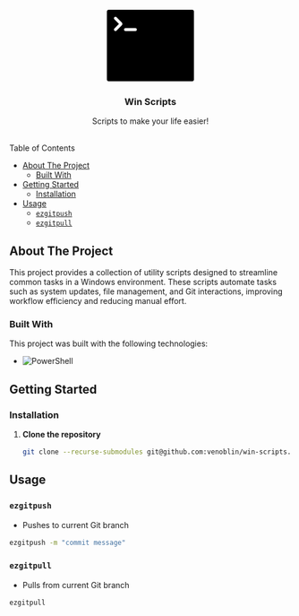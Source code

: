 <br/>
<div align="center">
<a href="https://github.com/venoblin/scripts">
<img src=".project-images/project-logo.png" alt="Termnial logo" height="128px" />
</a>

<h3 align="center">Win Scripts</h3>
<p align="center">
Scripts to make your life easier!
<br/>
<br/>
</p>
</div>

Table of Contents

- [About The Project](#about-the-project)
  - [Built With](#built-with)
- [Getting Started](#getting-started)
  - [Installation](#installation)
- [Usage](#usage)
  - [`ezgitpush`](#ezgitpush)
  - [`ezgitpull`](#ezgitpull)

## About The Project
This project provides a collection of utility scripts designed to streamline common tasks in a Windows environment. These scripts automate tasks such as system updates, file management, and Git interactions, improving workflow efficiency and reducing manual effort.

### Built With
This project was built with the following technologies:

- <img src="https://img.shields.io/badge/PowerShell-003B57?style=flat&logo=gnome-terminal&logoColor=white" alt="PowerShell" />

## Getting Started
### Installation
1. **Clone the repository** 
    ```sh
    git clone --recurse-submodules git@github.com:venoblin/win-scripts.git
    ```

## Usage
### `ezgitpush` 
- Pushes to current Git branch
```sh
ezgitpush -m "commit message"
```

### `ezgitpull` 
- Pulls from current Git branch
```sh
ezgitpull
```
